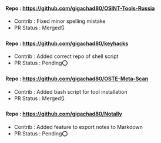 #### Repo : https://github.com/gigachad80/OSINT-Tools-Russia
- Contrib : Fixed minor spelling mistake 
- PR Status : Merged🔃


#### Repo : https://github.com/gigachad80/keyhacks
- Contrib : Added correct repo of shell script
- PR Status : Pending⭕

#### Repo : https://github.com/gigachad80/OSTE-Meta-Scan
- Contrib : Added bash script for tool installation 
- PR Status : Merged🔃

#### Repo : https://github.com/gigachad80/Notally
- Contrib : Added feature to export notes to Markdown 
- PR Status : Pending⭕

